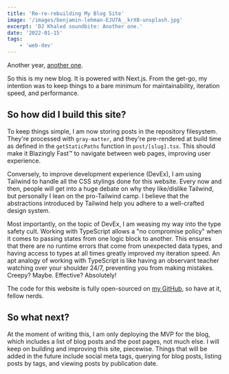 ```yaml
---
title: 'Re-re-rebuilding My Blog Site'
image: '/images/benjamin-lehman-EJU7A__krX0-unsplash.jpg'
excerpt: 'DJ Khaled soundbite: Another one.'
date: '2022-01-15'
tags: 
    - 'web-dev'
---
```

Another year, [another one](https://www.youtube.com/watch?v=E71Dlf4ccXQ).

So this is my new blog. It is powered with Next.js. From the get-go, my intention was to keep things to a bare minimum for maintainability, iteration speed, and performance.

## So how did I build this site?
To keep things simple, I am now storing posts in the repository filesystem. They're processed with `gray-matter`, and they're pre-rendered at build time as defined in the `getStaticPaths` function in `post/[slug].tsx`. This should make it Blazingly Fast™ to navigate between web pages, improving user experience.

Conversely, to improve development experience (DevEx), I am using Tailwind to handle all the CSS stylings done for this website. Every now and then, people will get into a huge debate on why they like/dislike Tailwind, but personally I lean on the pro-Tailwind camp. I believe that the abstractions introduced by Tailwind help you adhere to a well-crafted design system.

Most importantly, on the topic of DevEx, I am weasing my way into the type safety cult. Working with TypeScript allows a "no compromise policy" when it comes to passing states from one logic block to another. This ensures that there are no runtime errors that come from unexpected data types, and having access to types at all times greatly improved my iteration speed. An apt analogy of working with TypeScript is like having an observant teacher watching over your shoulder 24/7, preventing you from making mistakes. Creepy? Maybe. Effective? Absolutely!

The code for this website is fully open-sourced on [my GitHub](https://github.com/mshumayl/shumayldotcom), so have at it, fellow nerds.

## So what next?
At the moment of writing this, I am only deploying the MVP for the blog, which includes a list of blog posts and the post pages, not much else. I will keep on building and improving this site, piecewise. Things that will be added in the future include social meta tags, querying for blog posts, listing posts by tags, and viewing posts by publication date.